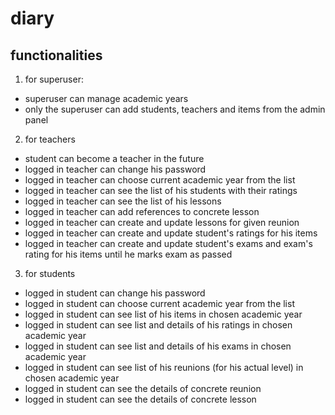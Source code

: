 # diary

## functionalities

1. for superuser:

- superuser can manage academic years
- only the superuser can add students, teachers and items from the admin panel

2. for teachers

- student can become a teacher in the future
- logged in teacher can change his password
- logged in teacher can choose current academic year from the list
- logged in teacher can see the list of his students with their ratings
- logged in teacher can see the list of his lessons
- logged in teacher can add references to concrete lesson
- logged in teacher can create and update lessons for given reunion
- logged in teacher can create and update student's ratings for his items
- logged in teacher can create and update student's exams and exam's rating for his items
  until he marks exam as passed

3. for students

- logged in student can change his password
- logged in student can choose current academic year from the list
- logged in student can see list of his items in chosen academic year
- logged in student can see list and details of his ratings in chosen academic year
- logged in student can see list and details of his exams in chosen academic year
- logged in student can see list of his reunions (for his actual level) in chosen academic year
- logged in student can see the details of concrete reunion
- logged in student can see the details of concrete lesson


